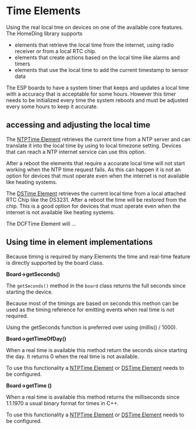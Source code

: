 # Time Elements

Using the real local tme on devices on one of the available core features. The HomeDing library supports

* elements that retrieve the local time from the internet, using radio receiver or from a local RTC chip.
* elements that create actions based on the local time like alarms and timers
* elements that use the local time to add the current timestamp to sensor data

The ESP boards to have a system timer that keeps and updates a local time with a accuracy that is acceptable for some hours.
However this timer needs to be initialized every time the system reboots and must be adjusted every some hours to keep it accurate.

## accessing and adjusting the local time

The [NTPTime Element](elements/ntptime) retrieves the current time from a NTP server and can translate it into the local time by using to local timezone setting.
Devices that can reach a NTP internet service can use this option.

After a reboot the elements that require a accurate local time will not start working when the NTP time request fails.
As this can happen it is not an option for devices that must operate even when the internet is not available like heating systems.

The [DSTime Element](elements/dstime) retrieves the current local time from a local attached RTC Chip like the DS3231.
After a reboot the time will be restored from the chip. This is a good option for devices that must operate even when the internet is not available like heating systems.

The DCFTime Element will ...


## Using time in element implementations

Because timing is required by many Elements the time and real-time feature is directly supported by the board class.

**Board->getSeconds()**

The `getSeconds()` method in the `board` class returns the full seconds since starting the device.

Because most of the timings are based on seconds this methon can be used as the timing reference for emitting events when real time is not required.

Using the getSeconds function is preferred over using (millis() / 1000).

**Board->getTimeOfDay()**

When a real time is available this method return the seconds since starting the day. It returns 0 when the real time is not available.

To use this functionality a [NTPTime Element](elements/ntptime) or [DSTime Element](elements/dstime) needs to be configured.

**Board->getTime ()**

When a real time is available this method returns the milliseconds since 1.1.1970 a usual binary format for times in C++.

To use this functionality a [NTPTime Element](elements/ntptime) or [DSTime Element](elements/dstime) needs to be configured.


<!-- To set the real time to an actual value this function must be called and the milliseconds since 1970 must be passed. The offset to the current millis is recorded order adjusted.
The board internally uses the millis function from the Arduino Library to calculate the current real-time.
Be aware that when using the deep sleep mode that the millis can … -->

<!-- Using actions dispatched over the network to exchange a current time has a latency that may be too much to be accurate for a specific use case. Local actions are better to be used for this so you may consider using a local Time Element on the devices that have real-time requirements.

Some interesting use cases are using the real time like clock displays and Things that need to know it is day or night or just log sensor data that must be analyzed later. -->
